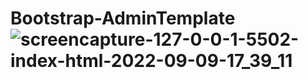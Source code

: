 # Bootstrap-AdminTemplate![screencapture-127-0-0-1-5502-index-html-2022-09-09-17_39_11](https://user-images.githubusercontent.com/81925500/189376437-6334873f-04f3-4a1d-afee-1d672ff88a58.png)
